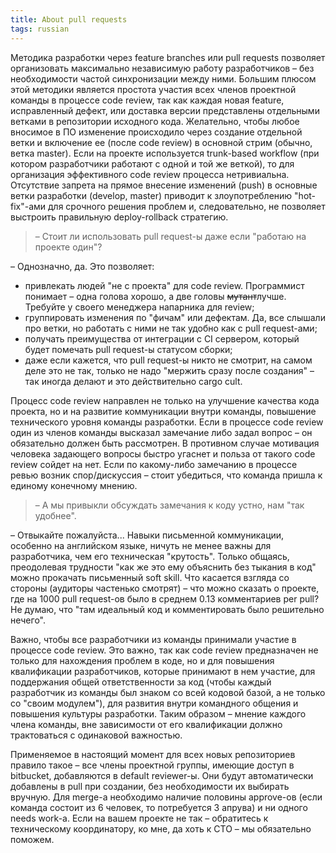 ```yaml
---
title: About pull requests
tags: russian
---
```


Методика разработки через feature branches или pull requests позволяет организовать максимально независимую работу разработчиков – без необходимости частой синхронизации между ними. Большим плюсом этой методики является простота участия всех членов проектной команды в процессе code review, так как каждая новая feature, исправленный дефект, или доставка версии представлены отдельными ветками в репозитории исходного кода. Желательно, чтобы любое вносимое в ПО изменение происходило через создание отдельной ветки и включение ее (после code review) в основной стрим (обычно, ветка master). Если на проекте используется trunk-based workflow (при котором разработчики работают с одной и той же веткой), то для организация эффективного code review процесса нетривиальна. Отсутствие запрета на прямое внесение изменений (push) в основные ветки разработки (develop, master) приводит к злоупотреблению "hot-fix"-ами для срочного решения проблем и, следовательно, не позволяет выстроить правильную deploy-rollback стратегию.

> – Стоит ли использовать pull request-ы даже если "работаю на проекте один"?

– Однозначно, да. Это позволяет:
* привлекать людей "не с проекта" для code review. Программист понимает – одна голова хорошо, а две головы ~~мутант~~лучше. Требуйте у своего менеджера напарника для review;
* группировать изменения по "фичам" или дефектам. Да, все слышали про ветки, но работать с ними не так удобно как с pull request-ами;
* получать преимущества от интеграции с CI сервером, который будет помечать pull request-ы статусом сборки;
* даже если кажется, что pull request-ы никто не смотрит, на самом деле это не так, только не надо "мержить сразу после создания" – так иногда делают и это действительно cargo cult.

Процесс code review направлен не только на улучшение качества кода проекта, но и на развитие коммуникации внутри команды, повышение технического уровня команды разработки. Если в процессе code review один из членов команды высказал замечание либо задал вопрос – он обязательно должен быть рассмотрен. В противном случае мотивация человека задающего вопросы быстро угаснет и польза от такого code review сойдет на нет. Если по какому-либо замечанию в процессе ревью возник спор/дискуссия – стоит убедиться, что команда пришла к единому конечному мнению.

> – А мы привыкли обсуждать замечания к коду устно, нам "так удобнее".

– Отвыкайте пожалуйста... Навыки письменной коммуникации, особенно на английском языке, ничуть не менее важны для разработчика, чем его техническая "крутость". Только общаясь, преодолевая трудности "как же это ему объяснить без тыкания в код" можно прокачать письменный soft skill. Что касается взгляда со стороны (аудиторы частенько смотрят) – что можно сказать о проекте, где на 1000 pull request-ов было в среднем 0.13 комментариев per pull? Не думаю, что "там идеальный код и комментировать было решительно нечего".

Важно, чтобы все разработчики из команды принимали участие в процессе code review. Это важно, так как code review предназначен не только для нахождения проблем в коде, но и для повышения квалификации разработчиков, которые принимают в нем участие, для поддержания общей ответственности за код (чтобы каждый разработчик из команды был знаком со всей кодовой базой, а не только со "своим модулем"), для развития внутри командного общения и повышения культуры разработки. Таким образом – мнение каждого члена команды, вне зависимости от его квалификации должно трактоваться с одинаковой важностью.

Применяемое в настоящий момент для всех новых репозиториев правило такое – все члены проектной группы, имеющие доступ в bitbucket, добавляются в default reviewer-ы. Они будут автоматически добавлены в pull при создании, без необходимости их выбирать вручную. Для merge-а необходимо наличие половины approve-ов (если команда состоит из 6 человек, то потребуется 3 апрува) и ни одного needs work-а. Если на вашем проекте не так – обратитесь к техническому координатору, ко мне, да хоть к CTO – мы обязательно поможем.